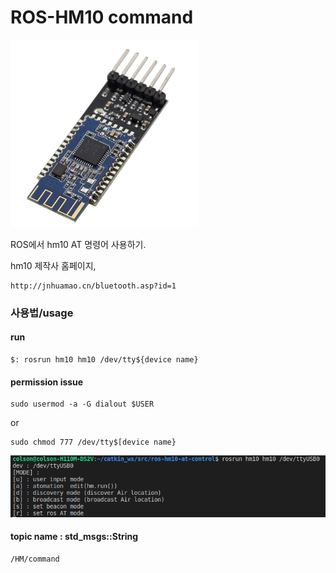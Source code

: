 # ROS-HM10 command
<img src="./etc/img/hm10.jpg" height="300px" width="300px">

ROS에서 hm10 AT 명령어 사용하기.

hm10 제작사 홈페이지, 
```
http://jnhuamao.cn/bluetooth.asp?id=1
```


### 사용법/usage
#### run
```
$: rosrun hm10 hm10 /dev/tty${device name}
```
#### permission issue
```
sudo usermod -a -G dialout $USER
```
or
```
sudo chmod 777 /dev/tty$[device name}
```

<img src="./etc/img/usage_command.png">

#### topic name : std_msgs::String
```
/HM/command
```